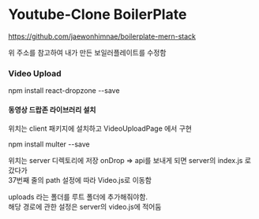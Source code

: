 # Youtube-Clone BoilerPlate

  https://github.com/jaewonhimnae/boilerplate-mern-stack

위 주소를 참고하여 내가 만든 보일러플레이트를 수정함
### Video Upload

  npm install react-dropzone --save

  #### 동영상 드랍존 라이브러리 설치
  위치는 client 패키지에 설치하고 VideoUploadPage 에서 구현  

  npm install multer --save

  위치는 server 디렉토리에 저장
  onDrop =>
  api를 보내게 되면 server의 index.js 로 갔다가  
  37번째 줄의 path 설정에 따라 Video.js로  이동함

  uploads 라는 폴더를 루트 폴더에 추가해줘야함.  
  해당 경로에 관한 설정은 server의 video.js에 적어둠
